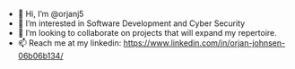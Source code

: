 - 👋 Hi, I’m @orjanj5
- 👀 I’m interested in Software Development and Cyber Security
- 💞️ I’m looking to collaborate on projects that will expand my repertoire. 
- 📫 Reach me at my linkedin: https://www.linkedin.com/in/orjan-johnsen-06b06b134/

<!---
orjanj5/orjanj5 is a ✨ special ✨ repository because its `README.md` (this file) appears on your GitHub profile.
You can click the Preview link to take a look at your changes.
--->
